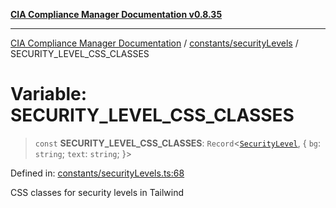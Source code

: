 [**CIA Compliance Manager Documentation v0.8.35**](../../../README.md)

***

[CIA Compliance Manager Documentation](../../../modules.md) / [constants/securityLevels](../README.md) / SECURITY\_LEVEL\_CSS\_CLASSES

# Variable: SECURITY\_LEVEL\_CSS\_CLASSES

> `const` **SECURITY\_LEVEL\_CSS\_CLASSES**: `Record`\<[`SecurityLevel`](../../../types/cia/type-aliases/SecurityLevel.md), \{ `bg`: `string`; `text`: `string`; \}\>

Defined in: [constants/securityLevels.ts:68](https://github.com/Hack23/cia-compliance-manager/blob/b297770fc62abf558e2711cd029bbbe74e6c5cfb/src/constants/securityLevels.ts#L68)

CSS classes for security levels in Tailwind
